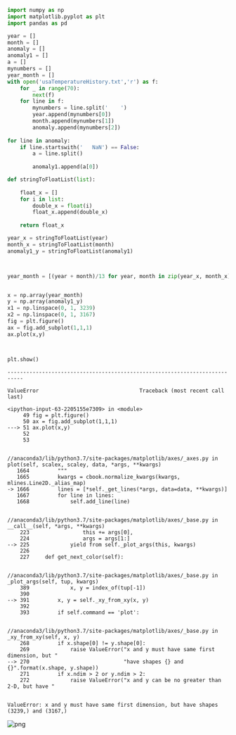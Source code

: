 

```python
import numpy as np
import matplotlib.pyplot as plt  
import pandas as pd 

year = []
month = []
anomaly = []
anomaly1 = []
a = []
mynumbers = []
year_month = []
with open('usaTemperatureHistory.txt','r') as f:
    for _ in range(70):
        next(f)  
    for line in f:
        mynumbers = line.split('    ')
        year.append(mynumbers[0])
        month.append(mynumbers[1])
        anomaly.append(mynumbers[2])
        
for line in anomaly:
    if line.startswith('   NaN') == False:
        a = line.split()
    
        anomaly1.append(a[0])

def stringToFloatList(list):
    
    float_x = []
    for i in list:
        double_x = float(i)
        float_x.append(double_x)
    
    return float_x

year_x = stringToFloatList(year)
month_x = stringToFloatList(month)
anomaly1_y = stringToFloatList(anomaly1)



year_month = [(year + month)/13 for year, month in zip(year_x, month_x)]


x = np.array(year_month)
y = np.array(anomaly1_y)
x1 = np.linspace(0, 1, 3239)
x2 = np.linspace(0, 1, 3167)
fig = plt.figure()
ax = fig.add_subplot(1,1,1)
ax.plot(x,y)



plt.show()
```


    ---------------------------------------------------------------------------

    ValueError                                Traceback (most recent call last)

    <ipython-input-63-2205155e7309> in <module>
         49 fig = plt.figure()
         50 ax = fig.add_subplot(1,1,1)
    ---> 51 ax.plot(x,y)
         52 
         53 


    //anaconda3/lib/python3.7/site-packages/matplotlib/axes/_axes.py in plot(self, scalex, scaley, data, *args, **kwargs)
       1664         """
       1665         kwargs = cbook.normalize_kwargs(kwargs, mlines.Line2D._alias_map)
    -> 1666         lines = [*self._get_lines(*args, data=data, **kwargs)]
       1667         for line in lines:
       1668             self.add_line(line)


    //anaconda3/lib/python3.7/site-packages/matplotlib/axes/_base.py in __call__(self, *args, **kwargs)
        223                 this += args[0],
        224                 args = args[1:]
    --> 225             yield from self._plot_args(this, kwargs)
        226 
        227     def get_next_color(self):


    //anaconda3/lib/python3.7/site-packages/matplotlib/axes/_base.py in _plot_args(self, tup, kwargs)
        389             x, y = index_of(tup[-1])
        390 
    --> 391         x, y = self._xy_from_xy(x, y)
        392 
        393         if self.command == 'plot':


    //anaconda3/lib/python3.7/site-packages/matplotlib/axes/_base.py in _xy_from_xy(self, x, y)
        268         if x.shape[0] != y.shape[0]:
        269             raise ValueError("x and y must have same first dimension, but "
    --> 270                              "have shapes {} and {}".format(x.shape, y.shape))
        271         if x.ndim > 2 or y.ndim > 2:
        272             raise ValueError("x and y can be no greater than 2-D, but have "


    ValueError: x and y must have same first dimension, but have shapes (3239,) and (3167,)



![png](output_0_1.png)



```python

```
